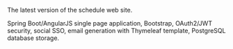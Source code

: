 The latest version of the schedule web site.

Spring Boot/AngularJS single page application, Bootstrap, OAuth2/JWT security, social SSO, email generation with Thymeleaf template, PostgreSQL database storage.
